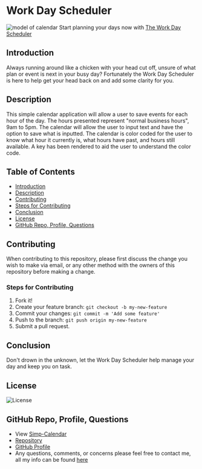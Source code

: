 # Work Day Scheduler
![model of calendar](Calgif.gif)
Start planning your days now with [The Work Day Scheduler](https://brandt-fricker.github.io/Simp-Calendar/)

## Introduction
Always running around like a chicken with your head cut off, unsure of what plan or event is next in your busy day? Fortunately the Work Day Scheduler is here to help get your head back on and add some clarity for you.  

## Description
This simple calendar application will allow a user to save events for each 
hour of the day. The hours presented represent "normal business hours", 9am to 5pm. The calendar will allow the user to input text and have the option to save what is inputted. The calendar is color coded for the user to know what hour it currently is, what hours have past, and hours still available. A key has been rendered to aid the user to understand the color code.


## Table of Contents

  - [Introduction](#introduction)
  - [Description](#description)
  - [Contributing](#contributing)
  - [Steps for Contributing](#steps-for-contributing)
  - [Conclusion](#conclusion)
  - [License](#license)
  - [GitHub Repo, Profile, Questions](#github-repo-profile-questions)
  
## Contributing
When contributing to this repository, please first discuss the change you wish to make via email, or any other method with the owners of this repository before making a change.

### Steps for Contributing
1. Fork it!
2. Create your feature branch: `git checkout -b my-new-feature`
3. Commit your changes: `git commit -m 'Add some feature'`
4. Push to the branch: `git push origin my-new-feature`
5. Submit a pull request.

## Conclusion
Don't drown in the unknown, let the Work Day Scheduler help manage your day and keep you on task.

## License
![License](https://img.shields.io/badge/License-MIT-blue)

## GitHub Repo, Profile, Questions
* View [Simp-Calendar](https://brandt-fricker.github.io/Simp-Calendar/)
* [Repository](https://github.com/brandt-fricker/Simp-Calendar)
* [GitHub Profile](https://github.com/brandt-fricker)
* Any questions, comments, or concerns please feel free to contact me, all my info can be found [here](https://drive.google.com/file/d/1lZC64xhP2PnV-DXlreSIA11vyq-aKmZ2/view?usp=sharing)